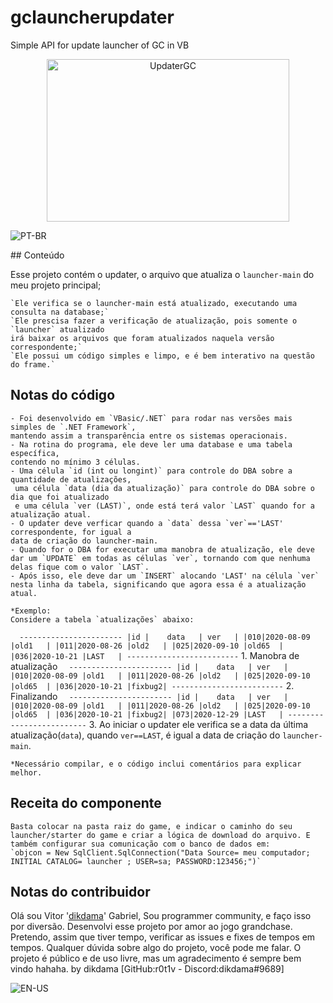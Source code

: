 # gclauncherupdater
Simple API for update launcher of GC in VB

<p align="center">
    <img alt="UpdaterGC" src="updaterlogo.png" width="388" height="260" />
</p>
<p>
<p align="left">
  	<img alt="PT-BR" src="" />
</p>
## Conteúdo

Esse projeto contém o updater, o arquivo que atualiza o `launcher-main` do meu projeto principal;

	`Ele verifica se o launcher-main está atualizado, executando uma consulta na database;`
	`Ele prescisa fazer a verificação de atualização, pois somente o `launcher` atualizado 
	irá baixar os arquivos que foram atualizados naquela versão correspondente;`
	`Ele possui um código simples e limpo, e é bem interativo na questão do frame.`

## Notas do código

	- Foi desenvolvido em `VBasic/.NET` para rodar nas versões mais simples de `.NET Framework`, 
	mantendo assim a transparência entre os sistemas operacionais.
	- Na rotina do programa, ele deve ler uma database e uma tabela específica, 
	contendo no mínimo 3 células.
	- Uma célula `id (int ou longint)` para controle do DBA sobre a quantidade de atualizações,
	 uma célula `data (dia da atualização)` para controle do DBA sobre o dia que foi atualizado 
	 e uma célula `ver (LAST)`, onde está terá valor `LAST` quando for a atualização atual.
	- O updater deve verficar quando a `data` dessa `ver`=='LAST' correspondente, for igual a 
	data de criação do launcher-main.
	- Quando for o DBA for executar uma manobra de atualização, ele deve dar um `UPDATE` em todas as células `ver`, tornando com que nenhuma delas fique com o valor `LAST`.
	- Após isso, ele deve dar um `INSERT` alocando 'LAST' na célula `ver` nesta linha da tabela, significando que agora essa é a atualização atual.
	
	*Exemplo:
	Considere a tabela `atualizações` abaixo:
`	-----------------------
	|id |	 data 	| ver 	|
	|010|2020-08-09 |old1	|
	|011|2020-08-26 |old2	|
	|025|2020-09-10	|old65	|
	|036|2020-10-21	|LAST	|
	-------------------------
`
	1. Manobra de atualização 
`	-----------------------
	|id |	 data 	| ver 	|
	|010|2020-08-09 |old1	|
	|011|2020-08-26 |old2	|
	|025|2020-09-10	|old65	|
	|036|2020-10-21	|fixbug2|
	-------------------------
`
	2. Finalizando
`	-----------------------
	|id |	 data 	| ver 	|
	|010|2020-08-09 |old1	|
	|011|2020-08-26 |old2	|
	|025|2020-09-10	|old65	|
	|036|2020-10-21	|fixbug2|
	|073|2020-12-29 |LAST	|
	-------------------------
`
	3. Ao iniciar o updater ele verifica se a data da última atualização(`data`), quando `ver==LAST`, é igual a data de criação do `launcher-main`.

	*Necessário compilar, e o código inclui comentários para explicar melhor.


## Receita do componente

	Basta colocar na pasta raiz do game, e indicar o caminho do seu launcher/starter do game e criar a lógica de download do arquivo. E também configurar sua comunicação com o banco de dados em:
	`objcon = New SqlClient.SqlConnection("Data Source= meu computador; INITIAL CATALOG= launcher ; USER=sa; PASSWORD:123456;")`

## Notas do contribuidor

Olá sou Vitor '[dikdama](linkdogithub.com)' Gabriel,
Sou programmer community, e faço isso por diversão.
Desenvolvi esse projeto por amor ao jogo grandchase. 
Pretendo, assim que tiver tempo, verificar as issues e fixes de tempos em tempos.
Qualquer dúvida sobre algo do projeto, você pode me falar.
O projeto é público e de uso livre, mas um agradecimento é sempre bem vindo hahaha.
by dikdama [GitHub:r0t1v - Discord:dikdama#9689]

<p align="left">
  	<img alt="EN-US" src="" />
</p>